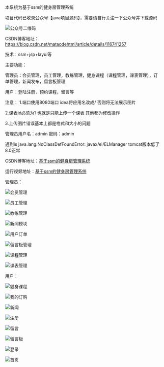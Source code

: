 本系统为基于ssm的健身房管理系统

项目代码已收录公众号【java项目源码】，需要请自行关注一下公众号并下载源码

![公众号二维码](./运行截图/wechat.png)

CSDN博客地址：https://blog.csdn.net/mataodehtml/article/details/116741257




技术：ssm+jsp+layui等

主要功能：

管理员：会员管理，员工管理，教练管理，健身课程（课程管理，课表管理），订单管理，新闻发布，留言板管理

用户：登陆注册，预约课程，留言等

注意：
1.端口使用8080端口  idea将应用名改成/    否则将无法展示图片

2.课表id必须为1   也就是只能上传一个课表  其他都为修改操作

3.上传图片错误基本上都是格式和大小的问题

管理员用户名：admin 密码：admin

遇到is java.lang.NoClassDefFoundError: javax/el/ELManager
tomcat版本低了8.0正常


CSDN博客地址：[基于ssm的健身房管理系统](https://blog.csdn.net/mataodehtml/article/details/116741257)

运行视频地址：[基于ssm的健身房管理系统](https://www.bilibili.com/video/BV1EQ4y1o7Tp)


管理员：

![会员管理](./运行截图/管理员/会员管理.png)

![员工管理](./运行截图/管理员/员工管理.png)

![教练管理](./运行截图/管理员/教练管理.png)

![新闻模块](./运行截图/管理员/新闻模块.png)

![用户订单](./运行截图/管理员/用户订单.png)

![留言板管理](./运行截图/管理员/留言板管理.png)

![课程管理](./运行截图/管理员/课程管理.png)

![课表管理](./运行截图/管理员/课表管理.png)

用户：

![健身课程](./运行截图/用户/健身课程.png)

![我的订购](./运行截图/用户/我的订购.png)

![新闻](./运行截图/用户/新闻.png)

![注册](./运行截图/用户/注册.png)

![留言](./运行截图/用户/留言.png)

![留言板](./运行截图/用户/留言板.png)

![登录](./运行截图/用户/登录.png)

![首页](./运行截图/用户/首页.png)
